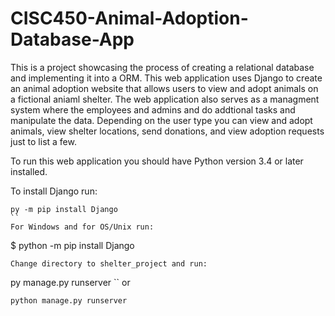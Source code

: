 # CISC450-Animal-Adoption-Database-App
This is a project showcasing the process of creating a relational database and implementing it into a ORM. This web application uses Django to create an animal adoption website that allows users to view and adopt animals on a fictional aniaml shelter. The web application also serves as a managment system where the employees and admins and do addtional tasks and manipulate the data. Depending on the user type you can view and adopt animals, view shelter locations, send donations, and view adoption requests just to list a few. 

To run this web application you should have Python version 3.4 or later installed.

To install Django run:
```
py -m pip install Django
``
For Windows and for OS/Unix run:
```
$ python -m pip install Django
```
Change directory to shelter_project and run:
```
py manage.py runserver
``
or
```
python manage.py runserver
```
